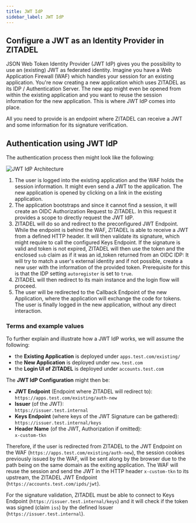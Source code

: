 ```yaml
---
title: JWT IdP
sidebar_label: JWT IdP
---
```



## Configure a JWT as an Identity Provider in ZITADEL

JSON Web Token Identity Provider (JWT IdP) gives you the possibility to use an (existing) JWT as federated identity.
Imagine you have a Web Application Firewall (WAF) which handles your session for an existing application.
You're now creating a new application which uses ZITADEL as its IDP / Authentication Server.
The new app might even be opened from within the existing application and you want to reuse the session information for the new application.
This is where JWT IdP comes into place.

All you need to provide is an endpoint where ZITADEL can receive a JWT and some information for its signature verification.

## Authentication using JWT IdP

The authentication process then might look like the following:

![JWT IdP Architecture](/img/guides/jwt_idp.png)

1. The user is logged into the existing application and the WAF holds the session information. It might even send a JWT to the application.
   The new application is opened by clicking on a link in the existing application.
2. The application bootstraps and since it cannot find a session, it will create an OIDC Authorization Request to ZITADEL.
   In this request it provides a scope to directly request the JWT IdP.
3. ZITADEL will do so and redirect to the preconfigured JWT Endpoint. While the endpoint is behind the WAF, ZITADEL is able to receive a JWT from a defined HTTP header.
   It will then validate its signature, which might require to call the configured Keys Endpoint.
   If the signature is valid and token is not expired, ZITADEL will then use the token and the enclosed `sub` claim as if it was an id_token returned from an OIDC IDP:
   It will try to match a user's external identity and if not possible, create a new user with the information of the provided token.
   Prerequisite for this is that the IDP setting `autoregister` is set to `true`.
4. ZITADEL will then redirect to its main instance and the login flow will proceed.
5. The user will be redirected to the Callback Endpoint of the new Application, where the application will exchange the code for tokens.
   The user is finally logged in the new application, without any direct interaction.

### Terms and example values

To further explain and illustrate how a JWT IdP works, we will assume the following:

- the **Existing Application** is deployed under `apps.test.com/existing/`
- the **New Application** is deployed under `new.test.com`
- the **Login UI of ZITADEL** is deployed under `accounts.test.com`

The **JWT IdP Configuration** might then be:
  - **JWT Endpoint** (Endpoint where ZITADEL will redirect to):<br/>`https://apps.test.com/existing/auth-new`
  - **Issuer** (of the JWT):<br/>`https://issuer.test.internal`
  - **Keys Endpoint** (where keys of the JWT Signature can be gathered):<br/>`https://issuer.test.internal/keys`
  - **Header Name** (of the JWT, Authorization if omitted):<br/>`x-custom-tkn`

Therefore, if the user is redirected from ZITADEL to the JWT Endpoint on the WAF (`https://apps.test.com/existing/auth-new`), 
the session cookies previously issued by the WAF, will be sent along by the browser due to the path being on the same domain as the exiting application.
The WAF will reuse the session and send the JWT in the HTTP header `x-custom-tkn` to its upstream, the ZITADEL JWT Endpoint (`https://accounts.test.com/ipds/jwt`).

For the signature validation, ZITADEL must be able to connect to Keys Endpoint (`https://issuer.test.internal/keys`) 
and it will check if the token was signed (claim `iss`) by the defined Issuer (`https://issuer.test.internal`).

